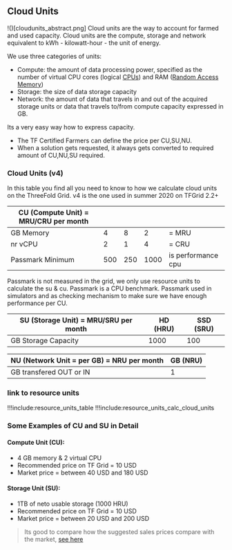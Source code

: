## Cloud Units

!()[cloudunits_abstract.png]
Cloud units are the way to account for farmed and used capacity. Cloud units are the compute, storage and network equivalent to kWh - kilowatt-hour - the unit of energy.

We use three categories of units:

- Compute: the amount of data processing power, specified as the number of virtual CPU cores (logical [CPUs](https://en.wikipedia.org/wiki/Central_processing_unit)) and RAM ([Random Access Memory](https://en.wikipedia.org/wiki/Random-access_memory))
- Storage: the size of data storage capacity
- Network: the amount of data that travels in and out of the acquired storage units or data that travels to/from compute capacity expressed in GB.

Its a very easy way how to express capacity.

- The TF Certified Farmers can define the price per CU,SU,NU.
- When a solution gets requested, it always gets converted to required amount of CU,NU,SU required.

### Cloud Units (v4)

In this table you find all you need to know to how we calculate cloud units on the ThreeFold Grid.
v4 is the one used in summer 2020 on TFGrid 2.2+

| CU (Compute Unit) = MRU/CRU per month  |   |   |   | |
|---|---|---|---|---|
| GB Memory         |  4  | 8  |  2  | = MRU |
| nr vCPU           |  2  | 1  |  4  | = CRU |
| Passmark Minimum  | 500  | 250 | 1000 | is performance cpu |

Passmark is not measured in the grid, we only use resource units to calculate the su & cu. Passmark is a CPU benchmark. Passmark used in simulators and as checking mechanism to make sure we have enough performance per CU.


| SU (Storage Unit) = MRU/SRU per month | HD (HRU)  |  SSD (SRU) |  
|---|---|---|
| GB Storage Capacity  |  1000  | 100  | 

| NU (Network Unit = per GB) = NRU per month | GB (NRU)  | 
|---|---|
| GB transfered OUT or IN  |  1  |



### link to resource units

!!!include:resource_units_table
!!!include:resource_units_calc_cloud_units


### Some Examples of CU and SU in Detail

#### Compute Unit (CU): 

- 4 GB memory & 2 virtual CPU 
- Recommended price on TF Grid = 10 USD
- Market price = between 40 USD and 180 USD

#### Storage Unit (SU):

- 1TB of neto usable storage (1000 HRU)
- Recommended price on TF Grid = 10 USD
- Market price = between 20 USD and 200 USD


> Its good to compare how the suggested sales prices compare with the market, [see here](cloud_pricing.md)